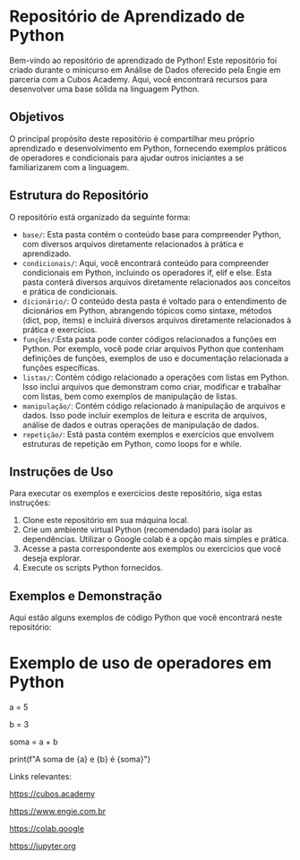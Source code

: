 # Repositório de Aprendizado de Python

Bem-vindo ao repositório de aprendizado de Python! Este repositório foi criado durante o minicurso em Análise de Dados oferecido pela Engie em parceria com a Cubos Academy. 
Aqui, você encontrará recursos para desenvolver uma base sólida na linguagem Python.

## Objetivos

O principal propósito deste repositório é compartilhar meu próprio aprendizado e desenvolvimento em Python, fornecendo exemplos práticos de operadores e condicionais para ajudar outros iniciantes a se familiarizarem com a linguagem.

## Estrutura do Repositório

O repositório está organizado da seguinte forma:

- `base/`: Esta pasta contém o conteúdo base para compreender Python, com diversos arquivos diretamente relacionados à prática e aprendizado.
- `condicionais/`: Aqui, você encontrará conteúdo para compreender condicionais em Python, incluindo os operadores if, elif e else. Esta pasta conterá diversos arquivos diretamente relacionados aos conceitos e prática de condicionais.
- `dicionário/`: O conteúdo desta pasta é voltado para o entendimento de dicionários em Python, abrangendo tópicos como sintaxe, métodos (dict, pop, items) e incluirá diversos arquivos diretamente relacionados à prática e exercícios.
- `funções/`:Esta pasta pode conter códigos relacionados a funções em Python. Por exemplo, você pode criar arquivos Python que contenham definições de funções, exemplos de uso e documentação relacionada a funções específicas. 
- `listas/`: Contém código relacionado a operações com listas em Python. Isso inclui arquivos que demonstram como criar, modificar e trabalhar com listas, bem como exemplos de manipulação de listas. 
- `manipulação/`: Contém código relacionado à manipulação de arquivos e dados. Isso pode incluir exemplos de leitura e escrita de arquivos, análise de dados e outras operações de manipulação de dados. 
- `repetição/`: Está pasta contém exemplos e exercícios que envolvem estruturas de repetição em Python, como loops for e while.

## Instruções de Uso

Para executar os exemplos e exercícios deste repositório, siga estas instruções:
1. Clone este repositório em sua máquina local.
2. Crie um ambiente virtual Python (recomendado) para isolar as dependências. Utilizar o Google colab é a opção mais simples e prática.
3. Acesse a pasta correspondente aos exemplos ou exercícios que você deseja explorar.
4. Execute os scripts Python fornecidos.

## Exemplos e Demonstração

Aqui estão alguns exemplos de código Python que você encontrará neste repositório:

# Exemplo de uso de operadores em Python
a = 5

b = 3

soma = a + b

print(f"A soma de {a} e {b} é {soma}")

Links relevantes:

https://cubos.academy

https://www.engie.com.br

https://colab.google

https://jupyter.org
